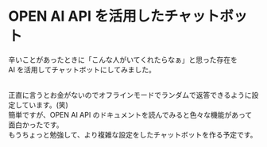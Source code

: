 # OPEN AI API を活用したチャットボット

辛いことがあったときに「こんな人がいてくれたらなぁ」と思った存在を<br/>
AI を活用してチャットボットにしてみました。<br/><br/>

正直に言うとお金がないのでオフラインモードでランダムで返答できるように設定しています。(笑)<br/>
簡単ですが、OPEN AI API のドキュメントを読んでみると色々な機能があって面白かったです。<br/>
もうちょっと勉強して、より複雑な設定をしたチャットボットを作る予定です。
